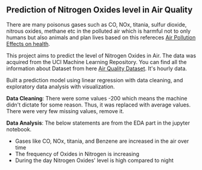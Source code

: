 ## Prediction of Nitrogen Oxides level in Air Quality

There are many poisonus gases such as CO, NOx, titania, sulfur dioxide, nitrous oxides, methane etc in the polluted air which is harmful not to only humans but also animals and plan lives based on this refereces [Air Pollution Effects on health](https://www.mfe.govt.nz/air/specific-air-pollutants/nitrogen-dioxide).  

This project aims to predict the level of Nitrogen Oxides in Air. The data was acquired from the UCI Machine Learning Repository. You can find all the information about Dataset from here [Air Quality Dataset](http://archive.ics.uci.edu/ml/datasets/air+quality). It's hourly data.

Built a prediction model using linear regression with data cleaning, and exploratory data analysis with visualization.

**Data Cleaning**: There were some values -200 which means the machine didn't dictate for some reason. Thus, it was replaced with average values. There were very few missing values, remove it.

**Data Analysis**:
The below statements are from the EDA part in the jupyter notebook.
* Gases like CO, NOx, titania, and Benzene are increased in the air over time
* The frequency of Oxides in Nitrogen is increasing 
* During the day Nitrogen Oxides' level is high compared to night
